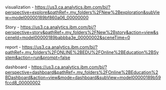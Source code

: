 visualization - https://us3.ca.analytics.ibm.com/bi/?perspective=explore&pathRef=.my_folders%2FNew%2Bexploration&subView=model00000189bf860a06_00000000

Story - https://us3.ca.analytics.ibm.com/bi/?perspective=story&pathRef=.my_folders%2FNew%2Bstory&action=view&sceneId=model00000189babbba3e_00000002&sceneTime=0

report - https://us3.ca.analytics.ibm.com/bi/?pathRef=.my_folders%2FONLINE%2BEDU%2FOnline%2BEducation%2BSystem&action=run&prompt=false

dashboard - https://us3.ca.analytics.ibm.com/bi/?perspective=dashboard&pathRef=.my_folders%2FOnline%2BEducation%2BDashboard&action=view&mode=dashboard&subView=model00000189b59fccd8_00000002

